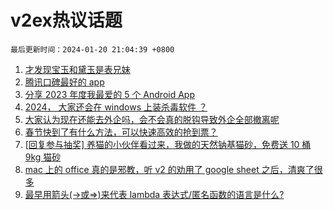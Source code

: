 # v2ex热议话题

`最后更新时间：2024-01-20 21:04:39 +0800`

1. [才发现宝玉和黛玉是表兄妹](https://www.v2ex.com/t/1010184)
1. [腾讯口碑最好的 app](https://www.v2ex.com/t/1010248)
1. [分享 2023 年度我最爱的 5 个 Android App](https://www.v2ex.com/t/1010194)
1. [2024， 大家还会在 windows 上装杀毒软件 ？](https://www.v2ex.com/t/1010270)
1. [大家认为现在还能去外企吗，会不会真的脱钩导致外企全部撤离呢](https://www.v2ex.com/t/1010130)
1. [春节快到了有什么方法，可以快速高效的抢到票？](https://www.v2ex.com/t/1010205)
1. [[回复参与抽奖] 养猫的小伙伴看过来，我做的天然钠基猫砂，免费送 10 桶 9kg 猫砂](https://www.v2ex.com/t/1010298)
1. [mac 上的 office 真的是邪教，听 v2 的劝用了 google sheet 之后，清爽了很多](https://www.v2ex.com/t/1010128)
1. [最早用箭头(->或=>)来代表 lambda 表达式/匿名函数的语言是什么?](https://www.v2ex.com/t/1010222)

